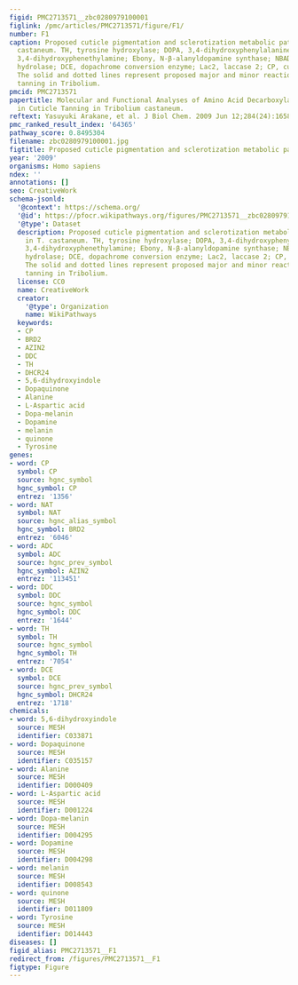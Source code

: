 ```yaml
---
figid: PMC2713571__zbc0280979100001
figlink: /pmc/articles/PMC2713571/figure/F1/
number: F1
caption: Proposed cuticle pigmentation and sclerotization metabolic pathway in T.
  castaneum. TH, tyrosine hydroxylase; DOPA, 3,4-dihydroxyphenylalanine; Dopamine,
  3,4-dihydroxyphenethylamine; Ebony, N-β-alanyldopamine synthase; NBADH, N-β-alanyldopamine
  hydrolase; DCE, dopachrome conversion enzyme; Lac2, laccase 2; CP, cuticle protein(s).
  The solid and dotted lines represent proposed major and minor reactions for cuticle
  tanning in Tribolium.
pmcid: PMC2713571
papertitle: Molecular and Functional Analyses of Amino Acid Decarboxylases Involved
  in Cuticle Tanning in Tribolium castaneum.
reftext: Yasuyuki Arakane, et al. J Biol Chem. 2009 Jun 12;284(24):16584-16594.
pmc_ranked_result_index: '64365'
pathway_score: 0.8495304
filename: zbc0280979100001.jpg
figtitle: Proposed cuticle pigmentation and sclerotization metabolic pathway in T
year: '2009'
organisms: Homo sapiens
ndex: ''
annotations: []
seo: CreativeWork
schema-jsonld:
  '@context': https://schema.org/
  '@id': https://pfocr.wikipathways.org/figures/PMC2713571__zbc0280979100001.html
  '@type': Dataset
  description: Proposed cuticle pigmentation and sclerotization metabolic pathway
    in T. castaneum. TH, tyrosine hydroxylase; DOPA, 3,4-dihydroxyphenylalanine; Dopamine,
    3,4-dihydroxyphenethylamine; Ebony, N-β-alanyldopamine synthase; NBADH, N-β-alanyldopamine
    hydrolase; DCE, dopachrome conversion enzyme; Lac2, laccase 2; CP, cuticle protein(s).
    The solid and dotted lines represent proposed major and minor reactions for cuticle
    tanning in Tribolium.
  license: CC0
  name: CreativeWork
  creator:
    '@type': Organization
    name: WikiPathways
  keywords:
  - CP
  - BRD2
  - AZIN2
  - DDC
  - TH
  - DHCR24
  - 5,6-dihydroxyindole
  - Dopaquinone
  - Alanine
  - L-Aspartic acid
  - Dopa-melanin
  - Dopamine
  - melanin
  - quinone
  - Tyrosine
genes:
- word: CP
  symbol: CP
  source: hgnc_symbol
  hgnc_symbol: CP
  entrez: '1356'
- word: NAT
  symbol: NAT
  source: hgnc_alias_symbol
  hgnc_symbol: BRD2
  entrez: '6046'
- word: ADC
  symbol: ADC
  source: hgnc_prev_symbol
  hgnc_symbol: AZIN2
  entrez: '113451'
- word: DDC
  symbol: DDC
  source: hgnc_symbol
  hgnc_symbol: DDC
  entrez: '1644'
- word: TH
  symbol: TH
  source: hgnc_symbol
  hgnc_symbol: TH
  entrez: '7054'
- word: DCE
  symbol: DCE
  source: hgnc_prev_symbol
  hgnc_symbol: DHCR24
  entrez: '1718'
chemicals:
- word: 5,6-dihydroxyindole
  source: MESH
  identifier: C033871
- word: Dopaquinone
  source: MESH
  identifier: C035157
- word: Alanine
  source: MESH
  identifier: D000409
- word: L-Aspartic acid
  source: MESH
  identifier: D001224
- word: Dopa-melanin
  source: MESH
  identifier: D004295
- word: Dopamine
  source: MESH
  identifier: D004298
- word: melanin
  source: MESH
  identifier: D008543
- word: quinone
  source: MESH
  identifier: D011809
- word: Tyrosine
  source: MESH
  identifier: D014443
diseases: []
figid_alias: PMC2713571__F1
redirect_from: /figures/PMC2713571__F1
figtype: Figure
---
```


